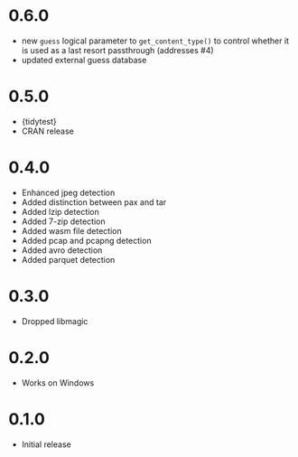 # 0.6.0
- new `guess` logical parameter to `get_content_type()` to control 
  whether it is used as a last resort passthrough (addresses #4)
- updated external guess database

# 0.5.0
- {tidytest}
- CRAN release

# 0.4.0
- Enhanced jpeg detection
- Added distinction between pax and tar
- Added lzip detection
- Added 7-zip detection
- Added wasm file detection
- Added pcap and pcapng detection
- Added avro detection
- Added parquet detection

# 0.3.0
* Dropped libmagic

# 0.2.0
* Works on Windows

# 0.1.0 
* Initial release
